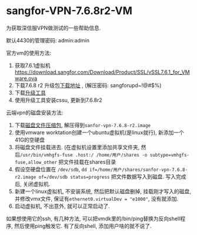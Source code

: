 # sangfor-VPN-7.6.8r2-VM
为获取深信服VPN做测试的一些帮助信息.

默认4430的管理密码: admin:admin

官方vm的使用方法:
1. 获取7.6.1虚拟机 https://download.sangfor.com/Download/Product/SSL/vSSL7.6.1_for_VMware.ova 
2. 下载7.6.8 r2 升级包[下载地址](http://download.sangfor.com.cn/download/product/sslvpn/SSLM7.6.8R2(20200224)_built-up_DLAN6.0.0(20191226).cssu) , (解压密码: sangforupd~!@#$%)
3. 下载[升级工具](http://download.sangfor.com.cn/download/product/tools/SANGF)
4. 使用升级工具安装cssu, 更新到7.6.8r2

云端vpn的磁盘安装方法:
1. 下载[磁盘文件压缩包](https://www.dropbox.com/s/5i7ck9d0u5wzxxm/sanfor-vpn-7.6.8-r2_disk_data_with_partion.7z?dl=0), 解压得到`sanfor-vpn-7.6.8-r2.image`
2. 使用vmware worktation创建一个ubuntu虚拟机(是linux就行), 新添加一个41G的空硬盘
3. 将磁盘文件挂载进去. (在虚拟机设置里添加共享文件夹, 然后`/usr/bin/vmhgfs-fuse .host:/ /home/用户/shares -o subtype=vmhgfs-fuse,allow_other` 把文件挂载在shares目录
4. 假设空硬盘位置在 `/dev/sdb`, `dd if=/home/用户/shares/sanfor-vpn-7.6.8-r2.image of=/dev/sdb status=progress` 把文件数据写入到磁盘. 写入完成后, 关闭虚拟机.
5. 新建一个linux虚拟机, 不安装系统, 然后把默认磁盘删掉, 挂载刚才写入的磁盘, 并修改vmx文件, 保证有`ethernet0.virtualDev = "e1000"`, 没有就添加.
6. 启动虚拟机, 不出意外, 就可以正常启动了.



如果想使用它的ssh, 有几种方法, 可以把vmdk里的/bin/ping替换为反向shell程序, 然后使用ping触发它. 有了反向shell, 添加用户啥的就不说了.
